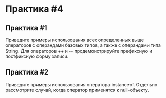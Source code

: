 # Практика #4


## Практика #1

Приведите примеры использования всех определенных выше операторов с операндами базовых типов, а также с операндами типа String. Для операторов ++ и -- продемонстрируйте префиксную и постфиксную форму записи.


## Практика #2

Приведите примеры использования оператора instanceof. Отдельно рассмотрите случай, когда оператор применятся к null-объекту.

